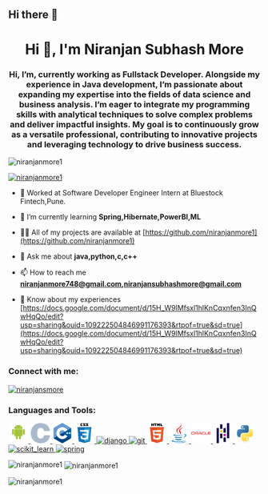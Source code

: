 ## Hi there 👋<h1 align="center">Hi 👋, I'm Niranjan Subhash More</h1>
<h3 align="center">Hi, I’m, currently working as Fullstack Developer. Alongside my experience in Java development, I’m passionate about expanding my expertise into the fields of data science and business analysis. I’m eager to integrate my programming skills with analytical techniques to solve complex problems and deliver impactful insights. My goal is to continuously grow as a versatile professional, contributing to innovative projects and leveraging technology to drive business success.</h3>

<p align="left"> <img src="https://komarev.com/ghpvc/?username=niranjanmore1&label=Profile%20views&color=0e75b6&style=flat" alt="niranjanmore1" /> </p>

<p align="left"> <a href="https://github.com/ryo-ma/github-profile-trophy"><img src="https://github-profile-trophy.vercel.app/?username=niranjanmore1" alt="niranjanmore1" /></a> </p>

- 🔭 Worked at Software Developer Engineer Intern at Bluestock Fintech,Pune.

- 🌱 I’m currently learning **Spring,Hibernate,PowerBI,ML**

- 👨‍💻 All of my projects are available at [https://github.com/niranjanmore1](https://github.com/niranjanmore1)

- 💬 Ask me about **java,python,c,c++**

- 📫 How to reach me **niranjanmore748@gmail.com,niranjansubhashmore@gmail.com**

- 📄 Know about my experiences [https://docs.google.com/document/d/15H_W9lMfsxl1hlKnCqxnfen3InQwHqQo/edit?usp=sharing&ouid=109222504846991176393&rtpof=true&sd=true](https://docs.google.com/document/d/15H_W9lMfsxl1hlKnCqxnfen3InQwHqQo/edit?usp=sharing&ouid=109222504846991176393&rtpof=true&sd=true)

<h3 align="left">Connect with me:</h3>
<p align="left">
<a href="https://linkedin.com/in/niranjansmore" target="blank"><img align="center" src="https://raw.githubusercontent.com/rahuldkjain/github-profile-readme-generator/master/src/images/icons/Social/linked-in-alt.svg" alt="niranjansmore" height="30" width="40" /></a>
</p>

<h3 align="left">Languages and Tools:</h3>
<p align="left"> <a href="https://developer.android.com" target="_blank" rel="noreferrer"> <img src="https://raw.githubusercontent.com/devicons/devicon/master/icons/android/android-original-wordmark.svg" alt="android" width="40" height="40"/> </a> <a href="https://www.cprogramming.com/" target="_blank" rel="noreferrer"> <img src="https://raw.githubusercontent.com/devicons/devicon/master/icons/c/c-original.svg" alt="c" width="40" height="40"/> </a> <a href="https://www.w3schools.com/cpp/" target="_blank" rel="noreferrer"> <img src="https://raw.githubusercontent.com/devicons/devicon/master/icons/cplusplus/cplusplus-original.svg" alt="cplusplus" width="40" height="40"/> </a> <a href="https://www.w3schools.com/css/" target="_blank" rel="noreferrer"> <img src="https://raw.githubusercontent.com/devicons/devicon/master/icons/css3/css3-original-wordmark.svg" alt="css3" width="40" height="40"/> </a> <a href="https://www.djangoproject.com/" target="_blank" rel="noreferrer"> <img src="https://cdn.worldvectorlogo.com/logos/django.svg" alt="django" width="40" height="40"/> </a> <a href="https://git-scm.com/" target="_blank" rel="noreferrer"> <img src="https://www.vectorlogo.zone/logos/git-scm/git-scm-icon.svg" alt="git" width="40" height="40"/> </a> <a href="https://www.w3.org/html/" target="_blank" rel="noreferrer"> <img src="https://raw.githubusercontent.com/devicons/devicon/master/icons/html5/html5-original-wordmark.svg" alt="html5" width="40" height="40"/> </a> <a href="https://www.java.com" target="_blank" rel="noreferrer"> <img src="https://raw.githubusercontent.com/devicons/devicon/master/icons/java/java-original.svg" alt="java" width="40" height="40"/> </a> <a href="https://www.oracle.com/" target="_blank" rel="noreferrer"> <img src="https://raw.githubusercontent.com/devicons/devicon/master/icons/oracle/oracle-original.svg" alt="oracle" width="40" height="40"/> </a> <a href="https://pandas.pydata.org/" target="_blank" rel="noreferrer"> <img src="https://raw.githubusercontent.com/devicons/devicon/2ae2a900d2f041da66e950e4d48052658d850630/icons/pandas/pandas-original.svg" alt="pandas" width="40" height="40"/> </a> <a href="https://www.python.org" target="_blank" rel="noreferrer"> <img src="https://raw.githubusercontent.com/devicons/devicon/master/icons/python/python-original.svg" alt="python" width="40" height="40"/> </a> <a href="https://scikit-learn.org/" target="_blank" rel="noreferrer"> <img src="https://upload.wikimedia.org/wikipedia/commons/0/05/Scikit_learn_logo_small.svg" alt="scikit_learn" width="40" height="40"/> </a> <a href="https://spring.io/" target="_blank" rel="noreferrer"> <img src="https://www.vectorlogo.zone/logos/springio/springio-icon.svg" alt="spring" width="40" height="40"/> </a> </p>

<p><img align="left" src="https://github-readme-stats.vercel.app/api/top-langs?username=niranjanmore1&show_icons=true&locale=en&layout=compact" alt="niranjanmore1" /></p>

<p>&nbsp;<img align="center" src="https://github-readme-stats.vercel.app/api?username=niranjanmore1&show_icons=true&locale=en" alt="niranjanmore1" /></p>

<p><img align="center" src="https://github-readme-streak-stats.herokuapp.com/?user=niranjanmore1&" alt="niranjanmore1" /></p>


<!--
**niranjanmore1/niranjanmore1** is a ✨ _special_ ✨ repository because its `README.md` (this file) appears on your GitHub profile.

Here are some ideas to get you started:

- 🔭 I’m currently working on ...
- 🌱 I’m currently learning ...
- 👯 I’m looking to collaborate on ...
- 🤔 I’m looking for help with ...
- 💬 Ask me about ...
- 📫 How to reach me: ...
- 😄 Pronouns: ...
- ⚡ Fun fact: ...
-->

